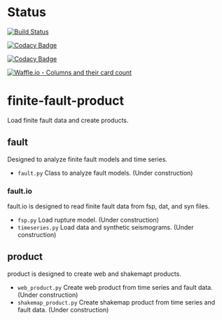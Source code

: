 Status
=======

[![Build Status](https://travis-ci.org/hschovanec-usgs/finite-fault-product.svg?branch=master)](https://travis-ci.org/hschovanec-usgs/finite-fault-product)

[![Codacy Badge](https://api.codacy.com/project/badge/Grade/81d612b63c864f3fb894f4e5bec90b49)](https://www.codacy.com/app/hschovanec-usgs/finite-fault-product?utm_source=github.com&amp;utm_medium=referral&amp;utm_content=hschovanec-usgs/finite-fault-product&amp;utm_campaign=Badge_Grade)

[![Codacy Badge](https://api.codacy.com/project/badge/Coverage/81d612b63c864f3fb894f4e5bec90b49)](https://www.codacy.com/app/hschovanec-usgs/finite-fault-product?utm_source=github.com&utm_medium=referral&utm_content=hschovanec-usgs/finite-fault-product&utm_campaign=Badge_Coverage)

[![Waffle.io - Columns and their card count](https://badge.waffle.io/hschovanec-usgs/finite-fault-product.svg?columns=all)](https://waffle.io/hschovanec-usgs/finite-fault-product)


# finite-fault-product

Load finite fault data and create products.

## fault
Designed to analyze finite fault models and time series.
* `fault.py` Class to analyze fault models. (Under construction)

### fault.io
fault.io is designed to read finite fault data from fsp, dat, and syn files.

 * `fsp.py` Load rupture model. (Under construction)
 * `timeseries.py` Load data and synthetic seismograms. (Under construction)

## product
product is designed to create web and shakemapt products.
* `web_product.py` Create web product from time series and fault data. (Under construction)
* `shakemap_product.py` Create shakemap product from time series and fault data. (Under construction)

